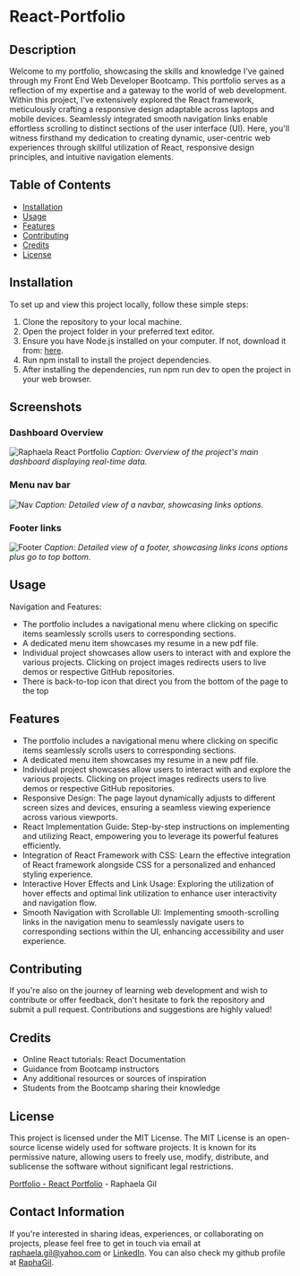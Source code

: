 # React-Portfolio

## Description
Welcome to my portfolio, showcasing the skills and knowledge I've gained through my Front End Web Developer Bootcamp. This portfolio serves as a reflection of my expertise and a gateway to the world of web development. Within this project, I've extensively explored the React framework, meticulously crafting a responsive design adaptable across laptops and mobile devices. Seamlessly integrated smooth navigation links enable effortless scrolling to distinct sections of the user interface (UI). Here, you'll witness firsthand my dedication to creating dynamic, user-centric web experiences through skillful utilization of React, responsive design principles, and intuitive navigation elements.

## Table of Contents
- [Installation](#installation)
- [Usage](#usage)
- [Features](#features)
- [Contributing](#contributing)
- [Credits](#credits)
- [License](#license)

## Installation

To set up and view this project locally, follow these simple steps:

1. Clone the repository to your local machine.
2. Open the project folder in your preferred text editor.
3. Ensure you have Node.js installed on your computer. If not, download it from: [here](https://nodejs.org/en/download/).
4. Run npm install to install the project dependencies.
5. After installing the dependencies, run npm run dev to open the project in your web browser.

## Screenshots
### Dashboard Overview
![Raphaela React Portfolio]()
*Caption: Overview of the project's main dashboard displaying real-time data.*
### Menu nav bar
![Nav]()
*Caption: Detailed view of a navbar, showcasing links options.*
### Footer links
![Footer]()
*Caption: Detailed view of a footer, showcasing links icons options plus go to top bottom.*

## Usage
Navigation and Features:
- The portfolio includes a navigational menu where clicking on specific items seamlessly scrolls users to corresponding sections.
- A dedicated menu item showcases my resume in a new pdf file.
- Individual project showcases allow users to interact with and explore the various projects. Clicking on project images redirects users to live demos or respective GitHub repositories.
- There is back-to-top icon that direct you from the bottom of the page to the top


## Features
- The portfolio includes a navigational menu where clicking on specific items seamlessly scrolls users to corresponding sections.
- A dedicated menu item showcases my resume in a new pdf file.
- Individual project showcases allow users to interact with and explore the various projects. Clicking on project images redirects users to live demos or respective GitHub repositories.
- Responsive Design: The page layout dynamically adjusts to different screen sizes and devices, ensuring a seamless viewing experience across various viewports.
- React Implementation Guide: Step-by-step instructions on implementing and utilizing React, empowering you to leverage its powerful features efficiently.
- Integration of React Framework with CSS: Learn the effective integration of React framework alongside CSS for a personalized and enhanced styling experience.
- Interactive Hover Effects and Link Usage: Exploring the utilization of hover effects and optimal link utilization to enhance user interactivity and navigation flow.
- Smooth Navigation with Scrollable UI: Implementing smooth-scrolling links in the navigation menu to seamlessly navigate users to corresponding sections within the UI, enhancing accessibility and user experience.

## Contributing
If you're also on the journey of learning web development and wish to contribute or offer feedback, don't hesitate to fork the repository and submit a pull request. Contributions and suggestions are highly valued!

## Credits
- Online React tutorials: React Documentation
- Guidance from Bootcamp instructors
- Any additional resources or sources of inspiration
- Students from the Bootcamp sharing their knowledge

## License
This project is licensed under the MIT License. The MIT License is an open-source license widely used for software projects. It is known for its permissive nature, allowing users to freely use, modify, distribute, and sublicense the software without significant legal restrictions.

[Portfolio - React Portfolio]() - Raphaela Gil 
## Contact Information
If you're interested in sharing ideas, experiences, or collaborating on projects, please feel free to get in touch via email at raphaela.gil@yahoo.com or [LinkedIn](https://www.linkedin.com/in/raphaela-do-amaral-gil-0a9bb945/ ). You can also check my github profile at [RaphaGil](https://github.com/RaphaGil).

